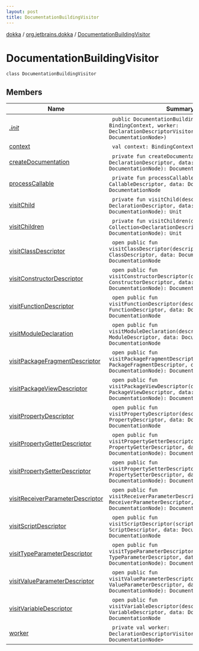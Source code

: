 ```yaml
---
layout: post
title: DocumentationBuildingVisitor
---
```

[dokka](../../index.md) / [org.jetbrains.dokka](../index.md) / [DocumentationBuildingVisitor](index.md)

# DocumentationBuildingVisitor

```
class DocumentationBuildingVisitor
```
## Members
| Name | Summary |
|------|---------|
|[*.init*](_init_.md)|&nbsp;&nbsp;`public DocumentationBuildingVisitor(context: BindingContext, worker: DeclarationDescriptorVisitor<DocumentationNode, DocumentationNode>)`<br>|
|[context](context.md)|&nbsp;&nbsp;`val context: BindingContext`<br>|
|[createDocumentation](createDocumentation.md)|&nbsp;&nbsp;`private fun createDocumentation(descriptor: DeclarationDescriptor, data: DocumentationNode): DocumentationNode`<br>|
|[processCallable](processCallable.md)|&nbsp;&nbsp;`private fun processCallable(descriptor: CallableDescriptor, data: DocumentationNode): DocumentationNode`<br>|
|[visitChild](visitChild.md)|&nbsp;&nbsp;`private fun visitChild(descriptor: DeclarationDescriptor, data: DocumentationNode): Unit`<br>|
|[visitChildren](visitChildren.md)|&nbsp;&nbsp;`private fun visitChildren(descriptors: Collection<DeclarationDescriptor>, data: DocumentationNode): Unit`<br>|
|[visitClassDescriptor](visitClassDescriptor.md)|&nbsp;&nbsp;`open public fun visitClassDescriptor(descriptor: ClassDescriptor, data: DocumentationNode): DocumentationNode`<br>|
|[visitConstructorDescriptor](visitConstructorDescriptor.md)|&nbsp;&nbsp;`open public fun visitConstructorDescriptor(descriptor: ConstructorDescriptor, data: DocumentationNode): DocumentationNode`<br>|
|[visitFunctionDescriptor](visitFunctionDescriptor.md)|&nbsp;&nbsp;`open public fun visitFunctionDescriptor(descriptor: FunctionDescriptor, data: DocumentationNode): DocumentationNode`<br>|
|[visitModuleDeclaration](visitModuleDeclaration.md)|&nbsp;&nbsp;`open public fun visitModuleDeclaration(descriptor: ModuleDescriptor, data: DocumentationNode): DocumentationNode`<br>|
|[visitPackageFragmentDescriptor](visitPackageFragmentDescriptor.md)|&nbsp;&nbsp;`open public fun visitPackageFragmentDescriptor(descriptor: PackageFragmentDescriptor, data: DocumentationNode): DocumentationNode`<br>|
|[visitPackageViewDescriptor](visitPackageViewDescriptor.md)|&nbsp;&nbsp;`open public fun visitPackageViewDescriptor(descriptor: PackageViewDescriptor, data: DocumentationNode): DocumentationNode`<br>|
|[visitPropertyDescriptor](visitPropertyDescriptor.md)|&nbsp;&nbsp;`open public fun visitPropertyDescriptor(descriptor: PropertyDescriptor, data: DocumentationNode): DocumentationNode`<br>|
|[visitPropertyGetterDescriptor](visitPropertyGetterDescriptor.md)|&nbsp;&nbsp;`open public fun visitPropertyGetterDescriptor(descriptor: PropertyGetterDescriptor, data: DocumentationNode): DocumentationNode`<br>|
|[visitPropertySetterDescriptor](visitPropertySetterDescriptor.md)|&nbsp;&nbsp;`open public fun visitPropertySetterDescriptor(descriptor: PropertySetterDescriptor, data: DocumentationNode): DocumentationNode`<br>|
|[visitReceiverParameterDescriptor](visitReceiverParameterDescriptor.md)|&nbsp;&nbsp;`open public fun visitReceiverParameterDescriptor(descriptor: ReceiverParameterDescriptor, data: DocumentationNode): DocumentationNode`<br>|
|[visitScriptDescriptor](visitScriptDescriptor.md)|&nbsp;&nbsp;`open public fun visitScriptDescriptor(scriptDescriptor: ScriptDescriptor, data: DocumentationNode): DocumentationNode`<br>|
|[visitTypeParameterDescriptor](visitTypeParameterDescriptor.md)|&nbsp;&nbsp;`open public fun visitTypeParameterDescriptor(descriptor: TypeParameterDescriptor, data: DocumentationNode): DocumentationNode`<br>|
|[visitValueParameterDescriptor](visitValueParameterDescriptor.md)|&nbsp;&nbsp;`open public fun visitValueParameterDescriptor(descriptor: ValueParameterDescriptor, data: DocumentationNode): DocumentationNode`<br>|
|[visitVariableDescriptor](visitVariableDescriptor.md)|&nbsp;&nbsp;`open public fun visitVariableDescriptor(descriptor: VariableDescriptor, data: DocumentationNode): DocumentationNode`<br>|
|[worker](worker.md)|&nbsp;&nbsp;`private val worker: DeclarationDescriptorVisitor<DocumentationNode, DocumentationNode>`<br>|
